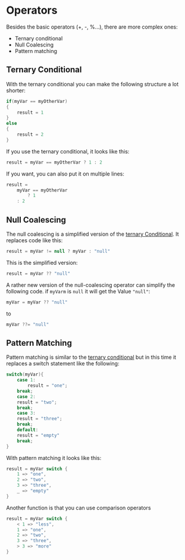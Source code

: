 # Operators

Besides the basic operators (+, -, %...), there are more complex ones:
- Ternary conditional
- Null Coalescing
- Pattern matching

## Ternary Conditional

With the ternary conditional you can make the following structure a lot shorter:

```csharp
if(myVar == myOtherVar)
{
    result = 1
}
else
{
    result = 2
}
```

If you use the ternary conditional, it looks like this:

```csharp
result = myVar == myOtherVar ? 1 : 2
```

If you want, you can also put it on multiple lines:

```csharp
result = 
    myVar == myOtherVar 
        ? 1 
	: 2
```

## Null Coalescing

The null coalescing is a simplified version of the [ternary Conditional](#-Ternary-Conditional). It replaces code like this:

```csharp
result = myVar != null ? myVar : "null"
```

This is the simplified version:

```csharp
result = myVar ?? "null"
```

A rather new version of the null-coalescing operator can simplify the following code. if `myVarm` is `null` it will get the Value `"null"`:

```csharp
myVar = myVar ?? "null"
```

to

```csharp
myVar ??= "null"
```

## Pattern Matching

Pattern matching is similar to the [ternary conditional](#-Ternary-conditional) but in this time it replaces a switch statement like the following:

```csharp
switch(myVar){
    case 1:
        result = "one";
	break;
    case 2:
	result = "two";
	break;
    case 3:
	result = "three";
	break;
    default:
	result = "empty"
	break;
}
```

With pattern matching it looks like this:

```csharp
result = myVar switch {
    1 => "one",
    2 => "two",
    3 => "three",
    _ => "empty"
}
```

Another function is that you can use comparison operators

```csharp
result = myVar switch {
    < 1 => "less",
    1 => "one",
    2 => "two",
    3 => "three",
    > 3 => "more"
}
```
